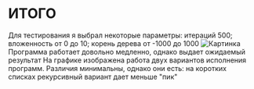 # ИТОГО
Для тестирования я выбрал некоторые параметры: итераций 500; вложенность от 0 до 10; корень дерева от -1000 до 1000
![Картинка](https://github.com/EgrSobn/1/blob/main/Figure_1.png)
Программа работает довольно медленно, однако выдает ожидаемый результат
На графике изображена работа двух вариантов исполнения программ. Различия минимальны, однако они есть: на коротких списках рекурсивный вариант дает меньше "пик"
